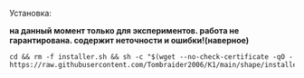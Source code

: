 Установка:

**на данный момент только для экспериментов. работа не гарантирована. содержит неточности и ошибки!(наверное)**


```
cd && rm -f installer.sh && sh -c "$(wget --no-check-certificate -qO - https://raw.githubusercontent.com/Tombraider2006/K1/main/shape/installer.sh)"
```